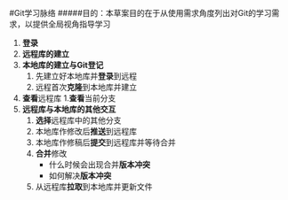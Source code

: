 #Git学习脉络
#####目的：本草案目的在于从使用需求角度列出对Git的学习需求，以提供全局视角指导学习
1. **登录**
1. **远程库的建立**
1. **本地库的建立与Git登记**
    1. 先建立好本地库并**登录**到远程
    1. 远程首次**克隆**到本地库并建立
1. **查看**远程库
    1.**查看**当前分支
1. **远程库与本地库的其他交互**
    1. **选择**远程库中的其他分支
    1. 本地库作修改后**推送**到远程库
    1. 本地库作修稿后**提交**到远程库并等待合并
    1. **合并**修改
        - 什么时候会出现合并**版本冲突**
        - 如何解决**版本冲突**
    1. 从远程库**拉取**到本地库并更新文件

